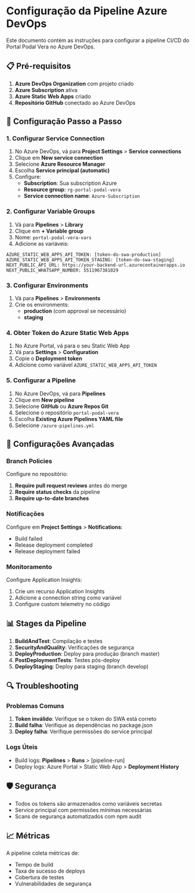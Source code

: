 # Configuração da Pipeline Azure DevOps

Este documento contém as instruções para configurar a pipeline CI/CD do Portal Podal Vera no Azure DevOps.

## 📋 Pré-requisitos

1. **Azure DevOps Organization** com projeto criado
2. **Azure Subscription** ativa
3. **Azure Static Web Apps** criado
4. **Repositório GitHub** conectado ao Azure DevOps

## 🚀 Configuração Passo a Passo

### 1. Configurar Service Connection

1. No Azure DevOps, vá para **Project Settings** > **Service connections**
2. Clique em **New service connection**
3. Selecione **Azure Resource Manager**
4. Escolha **Service principal (automatic)**
5. Configure:
   - **Subscription**: Sua subscription Azure
   - **Resource group**: `rg-portal-podal-vera`
   - **Service connection name**: `Azure-Subscription`

### 2. Configurar Variable Groups

1. Vá para **Pipelines** > **Library**
2. Clique em **+ Variable group**
3. Nome: `portal-podal-vera-vars`
4. Adicione as variáveis:

```
AZURE_STATIC_WEB_APPS_API_TOKEN: [token-do-swa-production]
AZURE_STATIC_WEB_APPS_API_TOKEN_STAGING: [token-do-swa-staging]
NEXT_PUBLIC_API_URL: https://your-backend-url.azurecontainerapps.io
NEXT_PUBLIC_WHATSAPP_NUMBER: 5511967381029
```

### 3. Configurar Environments

1. Vá para **Pipelines** > **Environments**
2. Crie os environments:
   - **production** (com approval se necessário)
   - **staging**

### 4. Obter Token do Azure Static Web Apps

1. No Azure Portal, vá para o seu Static Web App
2. Vá para **Settings** > **Configuration**
3. Copie o **Deployment token**
4. Adicione como variável `AZURE_STATIC_WEB_APPS_API_TOKEN`

### 5. Configurar a Pipeline

1. No Azure DevOps, vá para **Pipelines**
2. Clique em **New pipeline**
3. Selecione **GitHub** ou **Azure Repos Git**
4. Selecione o repositório `portal-podal-vera`
5. Escolha **Existing Azure Pipelines YAML file**
6. Selecione `/azure-pipelines.yml`

## 🔧 Configurações Avançadas

### Branch Policies

Configure no repositório:
1. **Require pull request reviews** antes do merge
2. **Require status checks** da pipeline
3. **Require up-to-date branches**

### Notificações

Configure em **Project Settings** > **Notifications**:
- Build failed
- Release deployment completed
- Release deployment failed

### Monitoramento

Configure Application Insights:
1. Crie um recurso Application Insights
2. Adicione a connection string como variável
3. Configure custom telemetry no código

## 📊 Stages da Pipeline

1. **BuildAndTest**: Compilação e testes
2. **SecurityAndQuality**: Verificações de segurança
3. **DeployProduction**: Deploy para produção (branch master)
4. **PostDeploymentTests**: Testes pós-deploy
5. **DeployStaging**: Deploy para staging (branch develop)

## 🔍 Troubleshooting

### Problemas Comuns

1. **Token inválido**: Verifique se o token do SWA está correto
2. **Build falha**: Verifique as dependências no package.json
3. **Deploy falha**: Verifique permissões do service principal

### Logs Úteis

- Build logs: **Pipelines** > **Runs** > [pipeline-run]
- Deploy logs: Azure Portal > Static Web App > **Deployment History**

## 🛡️ Segurança

- Todos os tokens são armazenados como variáveis secretas
- Service principal com permissões mínimas necessárias
- Scans de segurança automatizados com npm audit

## 📈 Métricas

A pipeline coleta métricas de:
- Tempo de build
- Taxa de sucesso de deploys
- Cobertura de testes
- Vulnerabilidades de segurança
